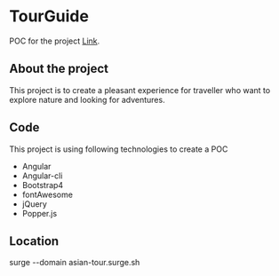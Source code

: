 # TourGuide

POC for the project [Link](asian-tour.surge.sh).

## About the project

This project is to create a pleasant experience for traveller who want to explore nature and looking for adventures.

## Code 

This project is using following technologies to create a POC
- Angular
- Angular-cli
- Bootstrap4
- fontAwesome
- jQuery
- Popper.js

## Location
surge --domain asian-tour.surge.sh
